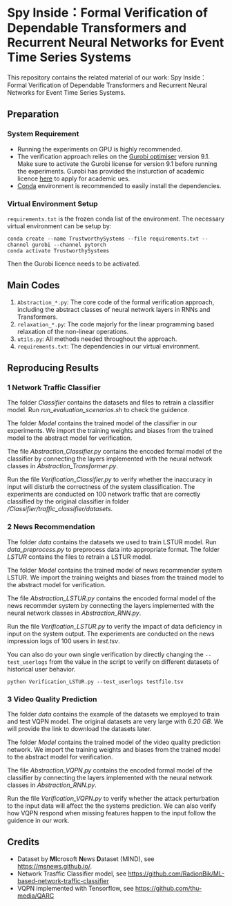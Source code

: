 # Spy Inside：Formal Verification of Dependable Transformers and Recurrent Neural Networks for Event Time Series Systems

This repository contains the related material of our work: Spy Inside：Formal Verification of Dependable Transformers and Recurrent Neural Networks for Event Time Series Systems.

## Preparation

### System Requirement

* Running the experiments on GPU is highly recommended. 
* The verification approach relies on the [Gurobi optimiser](https://www.gurobi.com/) version 9.1.  Make sure to activate the Gurobi license for version 9.1 before running the experiments. Gurobi has provided the insturction of academic licence [here](https://www.gurobi.com/academia/academic-program-and-licenses/) to apply for academic ues.
* [Conda](https://docs.conda.io/en/latest/) environment is recommended to easily install the dependencies. 

### Virtual Environment Setup

`requirements.txt` is the frozen conda list of the environment. The necessary virtual environment can be setup by:

```
conda create --name TrustworthySystems --file requirements.txt --channel gurobi --channel pytorch
conda activate TrustworthySystems
```

Then the Gurobi licence needs to be activated.


## Main Codes

1. `Abstraction_*.py`: The core code of the formal verification approach, including the abstract classes of neural network layers in RNNs and Transformers.
2. `relaxation_*.py`: The code majorly for the linear programming based relaxation of the non-linear operations.
3. `utils.py`:  All methods needed throughout the approach.
4. `requirements.txt`: The dependencies in our virtual environment.


## Reproducing Results


### 1 Network Traffic Classifier

The folder *Classifier* contains the datasets and files to retrain a classifier model. Run *run_evaluation_scenarios.sh* to check the guidence.

The folder *Model* contains the trained model of the classifier in our experiments. We import the training weights and biases from the trained model to the abstract model for verification.

The file *Abstraction_Classifier.py* contains the encoded formal model of the classifier by connecting the layers implemented with the neural network classes in *Abstraction_Transformer.py*.

Run the file *Verification_Classifier.py* to verify whether the inaccuracy in input will disturb the correctness of the system classification. The experiments are conducted on 100 network traffic that are correctly classified by the original classifier in folder */Classifier/traffic_classifier/datasets*.

### 2 News Recommendation

The folder *data* contains the datasets we used to train LSTUR model. Run *data_preprocess.py* to preprocess data into appropriate format. The folder *LSTUR* contains the files to retrain a LSTUR model.

The folder *Model* contains the trained model of news recommender system LSTUR. We import the training weights and biases from the trained model to the abstract model for verification.

The file *Abstraction_LSTUR.py* contains the encoded formal model of the news recommder system by connecting the layers implemented with the neural network classes in *Abstraction_RNN.py*.

Run the file *Verification_LSTUR.py* to verify the impact of data deficiency in input on the system output. The experiments are conducted on the news impression logs of 100 users in *test.tsv*. 

You can also do your own single verification by directly  changing the `--test_userlogs` from the value in the script to verify on different datasets of historical user behavior.

```
python Verification_LSTUR.py --test_userlogs testfile.tsv
```

### 3 Video Quality Prediction

The folder *data* contains the example of the datasets we employed to train and test VQPN model. The original datasets are very large with *6.20 GB*. We will provide the link to download the datasets later.

The folder *Model* contains the trained model of the video quality prediction network. We import the training weights and biases from the trained model to the abstract model for verification.

The file *Abstraction_VQPN.py* contains the encoded formal model of the classifier by connecting the layers implemented with the neural network classes in *Abstraction_RNN.py*.

Run the file *Verification_VQPN.py* to verify whether the attack perturbation to the input data will affect the the systems prediction. We can also verify how VQPN respond when missing features happen to the input follow the guidence in our work.

## Credits

- Dataset by **MI**crosoft **N**ews **D**ataset (MIND), see <https://msnews.github.io/>.
- Network Trasffic Classifier model, see https://github.com/RadionBik/ML-based-network-traffic-classifier
- VQPN implemented with Tensorflow, see https://github.com/thu-media/QARC

